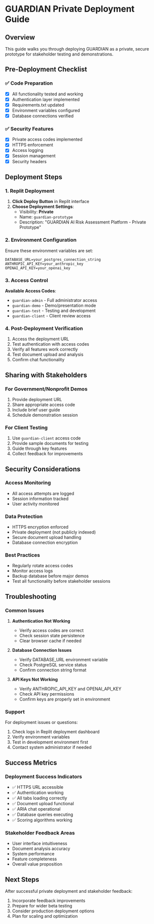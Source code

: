 # GUARDIAN Private Deployment Guide

## Overview
This guide walks you through deploying GUARDIAN as a private, secure prototype for stakeholder testing and demonstrations.

## Pre-Deployment Checklist

### ✅ Code Preparation
- [x] All functionality tested and working
- [x] Authentication layer implemented
- [x] Requirements.txt updated
- [x] Environment variables configured
- [x] Database connections verified

### ✅ Security Features
- [x] Private access codes implemented
- [x] HTTPS enforcement
- [x] Access logging
- [x] Session management
- [x] Security headers

## Deployment Steps

### 1. Replit Deployment
1. **Click Deploy Button** in Replit interface
2. **Choose Deployment Settings**:
   - Visibility: **Private**
   - Name: `guardian-prototype`
   - Description: "GUARDIAN AI Risk Assessment Platform - Private Prototype"

### 2. Environment Configuration
Ensure these environment variables are set:
```
DATABASE_URL=your_postgres_connection_string
ANTHROPIC_API_KEY=your_anthropic_key
OPENAI_API_KEY=your_openai_key
```

### 3. Access Control
**Available Access Codes**:
- `guardian-admin` - Full administrator access
- `guardian-demo` - Demo/presentation mode
- `guardian-test` - Testing and development
- `guardian-client` - Client review access

### 4. Post-Deployment Verification
1. Access the deployment URL
2. Test authentication with access codes
3. Verify all features work correctly
4. Test document upload and analysis
5. Confirm chat functionality

## Sharing with Stakeholders

### For Government/Nonprofit Demos
1. Provide deployment URL
2. Share appropriate access code
3. Include brief user guide
4. Schedule demonstration session

### For Client Testing
1. Use `guardian-client` access code
2. Provide sample documents for testing
3. Guide through key features
4. Collect feedback for improvements

## Security Considerations

### Access Monitoring
- All access attempts are logged
- Session information tracked
- User activity monitored

### Data Protection
- HTTPS encryption enforced
- Private deployment (not publicly indexed)
- Secure document upload handling
- Database connection encryption

### Best Practices
- Regularly rotate access codes
- Monitor access logs
- Backup database before major demos
- Test all functionality before stakeholder sessions

## Troubleshooting

### Common Issues
1. **Authentication Not Working**
   - Verify access codes are correct
   - Check session state persistence
   - Clear browser cache if needed

2. **Database Connection Issues**
   - Verify DATABASE_URL environment variable
   - Check PostgreSQL service status
   - Confirm connection string format

3. **API Keys Not Working**
   - Verify ANTHROPIC_API_KEY and OPENAI_API_KEY
   - Check API key permissions
   - Confirm keys are properly set in environment

### Support
For deployment issues or questions:
1. Check logs in Replit deployment dashboard
2. Verify environment variables
3. Test in development environment first
4. Contact system administrator if needed

## Success Metrics

### Deployment Success Indicators
- ✅ HTTPS URL accessible
- ✅ Authentication working
- ✅ All tabs loading correctly
- ✅ Document upload functional
- ✅ ARIA chat operational
- ✅ Database queries executing
- ✅ Scoring algorithms working

### Stakeholder Feedback Areas
- User interface intuitiveness
- Document analysis accuracy
- System performance
- Feature completeness
- Overall value proposition

## Next Steps
After successful private deployment and stakeholder feedback:
1. Incorporate feedback improvements
2. Prepare for wider beta testing
3. Consider production deployment options
4. Plan for scaling and optimization